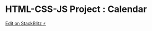 # HTML-CSS-JS Project : Calendar

[Edit on StackBlitz ⚡️](https://stackblitz.com/edit/w3zeblamf-calendar)